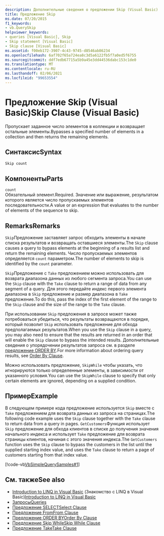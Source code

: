 ```yaml
---
description: Дополнительные сведения о предложении Skip (Visual Basic)
title: Предложение Skip
ms.date: 07/20/2015
f1_keywords:
- vb.QuerySkip
helpviewer_keywords:
- queries [Visual Basic], Skip
- Skip statement [Visual Basic]
- Skip clause [Visual Basic]
ms.assetid: f00eb172-3907-4c43-9745-d8546ab86234
ms.openlocfilehash: 6af702f65a724ea8c3d5a6122fb5f7a0ed5f6755
ms.sourcegitcommit: ddf7edb67715a5b9a45e3dd44536dabc153c1de0
ms.translationtype: MT
ms.contentlocale: ru-RU
ms.lasthandoff: 02/06/2021
ms.locfileid: "99653554"
---
```

# <a name="skip-clause-visual-basic"></a><span data-ttu-id="89444-103">Предложение Skip (Visual Basic)</span><span class="sxs-lookup"><span data-stu-id="89444-103">Skip Clause (Visual Basic)</span></span>

<span data-ttu-id="89444-104">Пропускает заданное число элементов в коллекции и возвращает остальные элементы.</span><span class="sxs-lookup"><span data-stu-id="89444-104">Bypasses a specified number of elements in a collection and then returns the remaining elements.</span></span>  
  
## <a name="syntax"></a><span data-ttu-id="89444-105">Синтаксис</span><span class="sxs-lookup"><span data-stu-id="89444-105">Syntax</span></span>  
  
```vb  
Skip count  
```  
  
## <a name="parts"></a><span data-ttu-id="89444-106">Компоненты</span><span class="sxs-lookup"><span data-stu-id="89444-106">Parts</span></span>  

 `count`  
 <span data-ttu-id="89444-107">Обязательный элемент.</span><span class="sxs-lookup"><span data-stu-id="89444-107">Required.</span></span> <span data-ttu-id="89444-108">Значение или выражение, результатом которого является число пропускаемых элементов последовательности.</span><span class="sxs-lookup"><span data-stu-id="89444-108">A value or an expression that evaluates to the number of elements of the sequence to skip.</span></span>  
  
## <a name="remarks"></a><span data-ttu-id="89444-109">Remarks</span><span class="sxs-lookup"><span data-stu-id="89444-109">Remarks</span></span>  

 <span data-ttu-id="89444-110">`Skip`Предложение заставляет запрос обходить элементы в начале списка результатов и возвращать оставшиеся элементы.</span><span class="sxs-lookup"><span data-stu-id="89444-110">The `Skip` clause causes a query to bypass elements at the beginning of a results list and return the remaining elements.</span></span> <span data-ttu-id="89444-111">Число пропускаемых элементов определяется `count` параметром.</span><span class="sxs-lookup"><span data-stu-id="89444-111">The number of elements to skip is identified by the `count` parameter.</span></span>  
  
 <span data-ttu-id="89444-112">`Skip`Предложение с `Take` предложением можно использовать для возврата диапазона данных из любого сегмента запроса.</span><span class="sxs-lookup"><span data-stu-id="89444-112">You can use the `Skip` clause with the `Take` clause to return a range of data from any segment of a query.</span></span> <span data-ttu-id="89444-113">Для этого передайте индекс первого элемента диапазона в `Skip` предложение и размер диапазона в `Take` предложение.</span><span class="sxs-lookup"><span data-stu-id="89444-113">To do this, pass the index of the first element of the range to the `Skip` clause and the size of the range to the `Take` clause.</span></span>  
  
 <span data-ttu-id="89444-114">При использовании `Skip` предложения в запросе может также потребоваться убедиться, что результаты возвращаются в порядке, который позволит `Skip` использовать предложение для обхода предполагаемых результатов.</span><span class="sxs-lookup"><span data-stu-id="89444-114">When you use the `Skip` clause in a query, you may also need to ensure that the results are returned in an order that will enable the `Skip` clause to bypass the intended results.</span></span> <span data-ttu-id="89444-115">Дополнительные сведения о упорядочении результатов запроса см. в разделе [предложение ORDER BY](order-by-clause.md).</span><span class="sxs-lookup"><span data-stu-id="89444-115">For more information about ordering query results, see [Order By Clause](order-by-clause.md).</span></span>  
  
 <span data-ttu-id="89444-116">Можно использовать предложение, `SkipWhile` чтобы указать, что игнорируются только определенные элементы, в зависимости от указанного условия.</span><span class="sxs-lookup"><span data-stu-id="89444-116">You can use the `SkipWhile` clause to specify that only certain elements are ignored, depending on a supplied condition.</span></span>  
  
## <a name="example"></a><span data-ttu-id="89444-117">Пример</span><span class="sxs-lookup"><span data-stu-id="89444-117">Example</span></span>  

 <span data-ttu-id="89444-118">В следующем примере кода предложение используется `Skip` вместе с `Take` предложением для возврата данных из запроса на страницах.</span><span class="sxs-lookup"><span data-stu-id="89444-118">The following code example uses the `Skip` clause together with the `Take` clause to return data from a query in pages.</span></span> <span data-ttu-id="89444-119">`GetCustomers`Функция использует `Skip` предложение для обхода клиентов в списке до получения значения начального индекса и использует `Take` предложение для возврата страницы клиентов, начиная с этого значения индекса.</span><span class="sxs-lookup"><span data-stu-id="89444-119">The `GetCustomers` function uses the `Skip` clause to bypass the customers in the list until the supplied starting index value, and uses the `Take` clause to return a page of customers starting from that index value.</span></span>  
  
 [!code-vb[VbSimpleQuerySamples#1](~/samples/snippets/visualbasic/VS_Snippets_VBCSharp/VbSimpleQuerySamples/VB/QuerySamples1.vb#1)]  
  
## <a name="see-also"></a><span data-ttu-id="89444-120">См. также</span><span class="sxs-lookup"><span data-stu-id="89444-120">See also</span></span>

- <span data-ttu-id="89444-121">[Introduction to LINQ in Visual Basic](../../programming-guide/language-features/linq/introduction-to-linq.md) (Знакомство с LINQ в Visual Basic)</span><span class="sxs-lookup"><span data-stu-id="89444-121">[Introduction to LINQ in Visual Basic](../../programming-guide/language-features/linq/introduction-to-linq.md)</span></span>
- [<span data-ttu-id="89444-122">Запросы</span><span class="sxs-lookup"><span data-stu-id="89444-122">Queries</span></span>](index.md)
- [<span data-ttu-id="89444-123">Предложение SELECT</span><span class="sxs-lookup"><span data-stu-id="89444-123">Select Clause</span></span>](select-clause.md)
- [<span data-ttu-id="89444-124">Предложение From</span><span class="sxs-lookup"><span data-stu-id="89444-124">From Clause</span></span>](from-clause.md)
- [<span data-ttu-id="89444-125">Предложение ORDER BY</span><span class="sxs-lookup"><span data-stu-id="89444-125">Order By Clause</span></span>](order-by-clause.md)
- [<span data-ttu-id="89444-126">Предложение Skip While</span><span class="sxs-lookup"><span data-stu-id="89444-126">Skip While Clause</span></span>](skip-while-clause.md)
- [<span data-ttu-id="89444-127">Предложение Take</span><span class="sxs-lookup"><span data-stu-id="89444-127">Take Clause</span></span>](take-clause.md)
